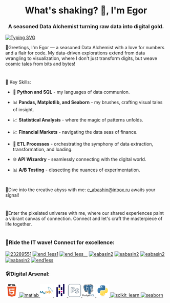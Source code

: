 <h1 align="center">What's shaking? 👋, I'm Egor</h1>
<h3 align="center">A seasoned Data Alchemist turning raw data into digital gold.</h3>

[![Typing SVG](https://readme-typing-svg.herokuapp.com?color=%2336BCF7&lines=Welcome+to+my+Data+Wonderland+🚀)](https://git.io/typing-svg)

👋Greetings, I'm Egor — a seasoned Data Alchemist with a love for numbers and a flair for code. My data-driven explorations extend from data wrangling to visualization, where I don't just transform digits, but weave cosmic tales from bits and bytes!

<h1></h1>

🚀 Key Skills:

- 🐍 **Python and SQL** - my languages of data communion.

- 📊 **Pandas, Matplotlib, and Seaborn** - my brushes, crafting visual tales of insight.

- 📈 **Statistical Analysis** - where the magic of patterns unfolds.

- 💹 **Financial Markets** - navigating the data seas of finance.

- 🔄 **ETL Processes** - orchestrating the symphony of data extraction, transformation, and loading.

- 🌐 **API Wizardry** - seamlessly connecting with the digital world.

- 📊 **A/B Testing** - dissecting the nuances of experimentation.

<h1></h1>

🌌Dive into the creative abyss with me: e_abashin@inbox.ru awaits your signal!

<h1></h1>

💙Enter the pixelated universe with me, where our shared experiences paint a vibrant canvas of connection. Connect and let's craft the masterpiece of life together.

<h1></h1>

<h3 align="left">🌊Ride the IT wave! Connect for excellence:</h3>
<p align="left">
<a href="https://stackoverflow.com/users/23289551" target="blank"><img align="center" src="https://raw.githubusercontent.com/rahuldkjain/github-profile-readme-generator/master/src/images/icons/Social/stack-overflow.svg" alt="23289551" height="30" width="40" /></a>
<a href="https://kaggle.com/end_1ess1" target="blank"><img align="center" src="https://raw.githubusercontent.com/rahuldkjain/github-profile-readme-generator/master/src/images/icons/Social/kaggle.svg" alt="end_1ess1" height="30" width="40" /></a>
<a href="https://instagram.com/end_1ess__" target="blank"><img align="center" src="https://raw.githubusercontent.com/rahuldkjain/github-profile-readme-generator/master/src/images/icons/Social/instagram.svg" alt="end_1ess__" height="30" width="40" /></a>
<a href="https://www.codechef.com/users/eabasin2" target="blank"><img align="center" src="https://cdn.jsdelivr.net/npm/simple-icons@3.1.0/icons/codechef.svg" alt="eabasin2" height="30" width="40" /></a>
<a href="https://www.hackerrank.com/eabasin2" target="blank"><img align="center" src="https://raw.githubusercontent.com/rahuldkjain/github-profile-readme-generator/master/src/images/icons/Social/hackerrank.svg" alt="eabasin2" height="30" width="40" /></a>
<a href="https://codeforces.com/profile/eabasin2" target="blank"><img align="center" src="https://raw.githubusercontent.com/rahuldkjain/github-profile-readme-generator/master/src/images/icons/Social/codeforces.svg" alt="eabasin2" height="30" width="40" /></a>
<a href="https://www.leetcode.com/eabasin2" target="blank"><img align="center" src="https://raw.githubusercontent.com/rahuldkjain/github-profile-readme-generator/master/src/images/icons/Social/leet-code.svg" alt="eabasin2" height="30" width="40" /></a>
<a href="https://www.topcoder.com/members/end1ess" target="blank"><img align="center" src="https://raw.githubusercontent.com/rahuldkjain/github-profile-readme-generator/master/src/images/icons/Social/topcoder.svg" alt="end1ess" height="30" width="40" /></a>
</p>

<h3 align="left">🛠️Digital Arsenal:</h3>
<p align="left"> <a href="https://www.w3.org/html/" target="_blank" rel="noreferrer"> <img src="https://raw.githubusercontent.com/devicons/devicon/master/icons/html5/html5-original-wordmark.svg" alt="html5" width="40" height="40"/> </a> <a href="https://www.mathworks.com/" target="_blank" rel="noreferrer"> <img src="https://upload.wikimedia.org/wikipedia/commons/2/21/Matlab_Logo.png" alt="matlab" width="40" height="40"/> </a> <a href="https://www.mysql.com/" target="_blank" rel="noreferrer"> <img src="https://raw.githubusercontent.com/devicons/devicon/master/icons/mysql/mysql-original-wordmark.svg" alt="mysql" width="40" height="40"/> </a> <a href="https://pandas.pydata.org/" target="_blank" rel="noreferrer"> <img src="https://raw.githubusercontent.com/devicons/devicon/2ae2a900d2f041da66e950e4d48052658d850630/icons/pandas/pandas-original.svg" alt="pandas" width="40" height="40"/> </a> <a href="https://www.photoshop.com/en" target="_blank" rel="noreferrer"> <img src="https://raw.githubusercontent.com/devicons/devicon/master/icons/photoshop/photoshop-line.svg" alt="photoshop" width="40" height="40"/> </a> <a href="https://www.postgresql.org" target="_blank" rel="noreferrer"> <img src="https://raw.githubusercontent.com/devicons/devicon/master/icons/postgresql/postgresql-original-wordmark.svg" alt="postgresql" width="40" height="40"/> </a> <a href="https://www.python.org" target="_blank" rel="noreferrer"> <img src="https://raw.githubusercontent.com/devicons/devicon/master/icons/python/python-original.svg" alt="python" width="40" height="40"/> </a> <a href="https://scikit-learn.org/" target="_blank" rel="noreferrer"> <img src="https://upload.wikimedia.org/wikipedia/commons/0/05/Scikit_learn_logo_small.svg" alt="scikit_learn" width="40" height="40"/> </a> <a href="https://seaborn.pydata.org/" target="_blank" rel="noreferrer"> <img src="https://seaborn.pydata.org/_images/logo-mark-lightbg.svg" alt="seaborn" width="40" height="40"/> </a> </p>
